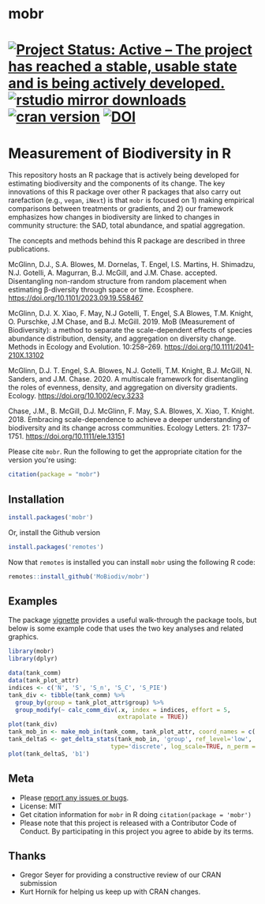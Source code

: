 # mobr
[![Project Status: Active – The project has reached a stable, usable state and is being actively developed.](https://www.repostatus.org/badges/latest/active.svg)](https://www.repostatus.org/#active)
[![rstudio mirror downloads](https://cranlogs.r-pkg.org/badges/mobr)](https://github.com/r-hub/cranlogs.app)
[![cran version](https://www.r-pkg.org/badges/version/mobr)](https://cran.r-project.org/package=mobr)
[![DOI](https://zenodo.org/badge/DOI/10.5281/zenodo.4014111.svg)](https://doi.org/10.5281/zenodo.4014111)
============

# Measurement of Biodiversity in R 

This repository hosts an R package that is actively being developed for 
estimating biodiversity and the components of its change. The key innovations of
this R package over other R packages that also carry out rarefaction (e.g.,
`vegan`, `iNext`) is that `mobr` is focused on 1) making empirical comparisons between 
treatments or gradients, and 2) our framework emphasizes how changes in 
biodiversity are linked to changes in community structure: the SAD, total
abundance, and spatial aggregation. 

The concepts and methods behind this R package are described in three publications.

McGlinn, D.J., S.A. Blowes, M. Dornelas, T. Engel, I.S. Martins, H. Shimadzu,  N.J. Gotelli,  A. Magurran,  B.J. McGill,  and J.M. Chase. accepted. Disentangling non-random structure from random placement when estimating β-diversity through space or time. Ecosphere. https://doi.org/10.1101/2023.09.19.558467 


McGlinn, D.J. X. Xiao, F. May, N.J Gotelli, T. Engel, S.A Blowes, T.M. Knight, O. Purschke, J.M Chase, and B.J. McGill. 2019. MoB (Measurement of Biodiversity): a method to separate the scale-dependent effects of species abundance distribution, density, and aggregation on diversity change. Methods in Ecology and Evolution. 10:258–269. https://doi.org/10.1111/2041-210X.13102

McGlinn, D.J. T. Engel, S.A. Blowes, N.J. Gotelli, T.M. Knight, B.J. McGill, N. Sanders, and J.M. Chase. 2020. A multiscale framework for disentangling the roles of evenness, density, and aggregation on diversity gradients. Ecology. https://doi.org/10.1002/ecy.3233

Chase, J.M., B. McGill, D.J. McGlinn, F. May, S.A. Blowes, X. Xiao, T. Knight. 2018. Embracing scale-dependence to achieve a deeper understanding of biodiversity and its change across communities. Ecology Letters. 21: 1737–1751. https://doi.org/10.1111/ele.13151 

Please cite `mobr`. Run the following to get the appropriate citation for the version you're using:

```r
citation(package = "mobr")
```

## Installation

```r
install.packages('mobr')
```

Or, install the Github version

```r
install.packages('remotes')
```

Now that `remotes` is installed you can install `mobr` using the following R code:

```r
remotes::install_github('MoBiodiv/mobr')
```

## Examples

The package [vignette](https://github.com/MoBiodiv/mobr/blob/master/vignettes/mobr_intro.pdf)
provides a useful walk-through the package tools, but below is some example code
that uses the two key analyses and related graphics. 

```r
library(mobr)
library(dplyr)

data(tank_comm)
data(tank_plot_attr)
indices <- c('N', 'S', 'S_n', 'S_C', 'S_PIE')
tank_div <- tibble(tank_comm) %>% 
  group_by(group = tank_plot_attr$group) %>% 
  group_modify(~ calc_comm_div(.x, index = indices, effort = 5,
                               extrapolate = TRUE))
plot(tank_div)
tank_mob_in <- make_mob_in(tank_comm, tank_plot_attr, coord_names = c('x', 'y'))
tank_deltaS <- get_delta_stats(tank_mob_in, 'group', ref_level='low',
                             type='discrete', log_scale=TRUE, n_perm = 5)
plot(tank_deltaS, 'b1')
```

## Meta

* Please [report any issues or bugs](https://github.com/mobiodiv/mobr).
* License: MIT
* Get citation information for `mobr` in R doing `citation(package = 'mobr')`
* Please note that this project is released with a Contributor Code of Conduct. By participating in this project you agree to abide by its terms.

## Thanks

* Gregor Seyer for providing a constructive review of our CRAN submission
* Kurt Hornik for helping us keep up with CRAN changes. 
